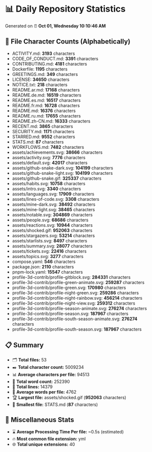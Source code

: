 # 📊 Daily Repository Statistics
Generated on ⏰ **Oct 01, Wednesday 10:10:46 AM**

## 📂 File Character Counts (Alphabetically)
- ACTIVITY.md: **3193** characters
- CODE_OF_CONDUCT.md: **3391** characters
- CONTRIBUTING.md: **4181** characters
- Dockerfile: **1195** characters
- GREETINGS.md: **349** characters
- LICENSE: **34650** characters
- NOTICE.txt: **218** characters
- README.ar.md: **17168** characters
- README.de.md: **16519** characters
- README.es.md: **16517** characters
- README.fr.md: **16728** characters
- README.md: **16376** characters
- README.ru.md: **17655** characters
- README.zh-CN.md: **16333** characters
- RECENT.md: **3865** characters
- SECURITY.md: **1171** characters
- STARRED.md: **9552** characters
- STATS.md: **87** characters
- WORKFLOWS.md: **7482** characters
- assets/achievements.svg: **38666** characters
- assets/activity.svg: **7776** characters
- assets/default.svg: **42017** characters
- assets/github-snake-dark.svg: **104199** characters
- assets/github-snake-light.svg: **104199** characters
- assets/github-snake.gif: **325337** characters
- assets/habits.svg: **10758** characters
- assets/intro.svg: **3340** characters
- assets/languages.svg: **17909** characters
- assets/lines-of-code.svg: **3308** characters
- assets/mine-dark.svg: **38492** characters
- assets/mine-light.svg: **38465** characters
- assets/notable.svg: **304869** characters
- assets/people.svg: **68686** characters
- assets/reactions.svg: **10944** characters
- assets/shocked.gif: **952063** characters
- assets/stargazers.svg: **53214** characters
- assets/starlists.svg: **8497** characters
- assets/summary.svg: **28077** characters
- assets/tickets.svg: **22416** characters
- assets/topics.svg: **3277** characters
- compose.yaml: **546** characters
- package.json: **2110** characters
- pnpm-lock.yaml: **15547** characters
- profile-3d-contrib/profile-gitblock.svg: **284331** characters
- profile-3d-contrib/profile-green-animate.svg: **259287** characters
- profile-3d-contrib/profile-green.svg: **170980** characters
- profile-3d-contrib/profile-night-green.svg: **259286** characters
- profile-3d-contrib/profile-night-rainbow.svg: **456214** characters
- profile-3d-contrib/profile-night-view.svg: **259312** characters
- profile-3d-contrib/profile-season-animate.svg: **276274** characters
- profile-3d-contrib/profile-season.svg: **187967** characters
- profile-3d-contrib/profile-south-season-animate.svg: **276274** characters
- profile-3d-contrib/profile-south-season.svg: **187967** characters

## 📋 Summary
- 🗂️ **Total files:** 53
- ✒️ **Total character count:** 5009234
- 📊 **Average characters per file:** 94513
- 📝 **Total word count:** 252390
- 🧾 **Total lines:** 14379
- 📐 **Average words per file:** 4762
- 🏆 **Largest file:** assets/shocked.gif (**952063** characters)
- 🥉 **Smallest file:** STATS.md (**87** characters)

## 🌟 Miscellaneous Stats
- ⌛ **Average Processing Time Per file:** ~0.5s (estimated)
- 🔥 **Most common file extension:** yml
- 🌐 **Total unique extensions:** 40
